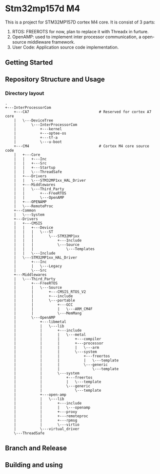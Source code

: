 # Stm32mp157d M4

This is a project for STM32MP157D cortex M4 core. It is consist of 3 parts:

1. RTOS:      FREEROTS for now, plan to replace it with Threadx in furture.
2. OpenAMP:   used to implement inter processor communication, a open-source middleware framework.
3. User Code: Application source code implementation.

## Getting Started

## Repository Structure and Usage

### Directory layout

    .
    +---InterProcessorCom
        +---CA7                                # Reserved for cortex A7 core
        |   \---DeviceTree
        |       \---InterProcessorCom
        |           +---kernel
        |           +---optee-os
        |           +---tf-a
        |           \---u-boot
        +---CM4                                # Cortex M4 core source code
        |   +---Core
        |   |   +---Inc
        |   |   +---Src
        |   |   +---Startup
        |   |   \---ThreadSafe
        |   +---Drivers
        |   |   \---STM32MP1xx_HAL_Driver
        |   +---Middlewares
        |   |   \---Third_Party
        |   |       +---FreeRTOS
        |   |       \---OpenAMP
        |   +---OPENAMP
        |   \---RemoteProc
        +---Common
        |   \---System
        +---Drivers
        |   +---CMSIS
        |   |   +---Device
        |   |   |   \---ST
        |   |   |       \---STM32MP1xx
        |   |   |           +---Include
        |   |   |           \---Source
        |   |   |               \---Templates
        |   |   \---Include
        |   \---STM32MP1xx_HAL_Driver
        |       +---Inc
        |       |   \---Legacy
        |       \---Src
        +---Middlewares
        |   \---Third_Party
        |       +---FreeRTOS
        |       |   \---Source
        |       |       +---CMSIS_RTOS_V2
        |       |       +---include
        |       |       \---portable
        |       |           +---GCC
        |       |           |   \---ARM_CM4F
        |       |           \---MemMang
        |       \---OpenAMP
        |           +---libmetal
        |           |   \---lib
        |           |       +---include
        |           |       |   \---metal
        |           |       |       +---compiler
        |           |       |       +---processor
        |           |       |       |   \---arm
        |           |       |       \---system
        |           |       |           +---freertos
        |           |       |           |   \---template
        |           |       |           \---generic
        |           |       |               \---template
        |           |       \---system
        |           |           +---freertos
        |           |           |   \---template
        |           |           \---generic
        |           |               \---template
        |           +---open-amp
        |           |   \---lib
        |           |       +---include
        |           |       |   \---openamp
        |           |       +---proxy
        |           |       +---remoteproc
        |           |       +---rpmsg
        |           |       \---virtio
        |           \---virtual_driver
        \---ThreadSafe

## Branch and Release

## Building and using


